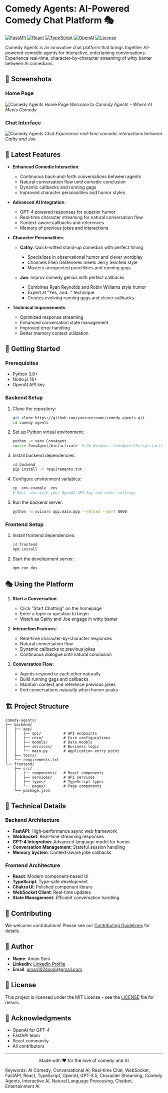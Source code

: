 # Comedy Agents: AI-Powered Comedy Chat Platform 🎭

[![FastAPI](https://img.shields.io/badge/FastAPI-0.104.1-009688.svg?logo=fastapi)](https://fastapi.tiangolo.com/)
[![React](https://img.shields.io/badge/React-18.2.0-61DAFB.svg?logo=react)](https://reactjs.org/)
[![TypeScript](https://img.shields.io/badge/TypeScript-5.0.0-3178C6.svg?logo=typescript)](https://www.typescriptlang.org/)
[![OpenAI](https://img.shields.io/badge/OpenAI-API-412991.svg?logo=openai)](https://openai.com/)
[![License](https://img.shields.io/badge/License-MIT-yellow.svg)](LICENSE)

Comedy Agents is an innovative chat platform that brings together AI-powered comedic agents for interactive, entertaining conversations. Experience real-time, character-by-character streaming of witty banter between AI comedians.

## 📸 Screenshots

### Home Page
![Comedy Agents Home Page](screenshots/home-page.png)
*Welcome to Comedy Agents - Where AI Meets Comedy*

### Chat Interface
![Comedy Agents Chat](screenshots/chat-page.png)
*Experience real-time comedic interactions between Cathy and Joe*

## 🌟 Latest Features

- **Enhanced Comedic Interaction**: 
  - Continuous back-and-forth conversations between agents
  - Natural conversation flow until comedic conclusion
  - Dynamic callbacks and running gags
  - Improved character personalities and humor styles

- **Advanced AI Integration**:
  - GPT-4 powered responses for superior humor
  - Real-time character streaming for natural conversation flow
  - Context-aware callbacks and references
  - Memory of previous jokes and interactions

- **Character Personalities**:
  - **Cathy**: Quick-witted stand-up comedian with perfect timing
    - Specializes in observational humor and clever wordplay
    - Channels Ellen DeGeneres meets Jerry Seinfeld style
    - Masters unexpected punchlines and running gags

  - **Joe**: Improv comedy genius with perfect callbacks
    - Combines Ryan Reynolds and Robin Williams style humor
    - Expert at "Yes, and..." technique
    - Creates evolving running gags and clever callbacks

- **Technical Improvements**:
  - Optimized response streaming
  - Enhanced conversation state management
  - Improved error handling
  - Better memory context utilization

## 🚀 Getting Started

### Prerequisites

- Python 3.8+
- Node.js 16+
- OpenAI API key

### Backend Setup

1. Clone the repository:
   ```bash
   git clone https://github.com/yourusername/comedy-agents.git
   cd comedy-agents
   ```

2. Set up Python virtual environment:
   ```bash
   python -m venv ConvAgent
   source ConvAgent/bin/activate  # On Windows: ConvAgent\Scripts\activate
   ```

3. Install backend dependencies:
   ```bash
   cd backend
   pip install -r requirements.txt
   ```

4. Configure environment variables:
   ```bash
   cp .env.example .env
   # Edit .env with your OpenAI API key and other settings
   ```

5. Run the backend server:
   ```bash
   python -m uvicorn app.main:app --reload --port 8000
   ```

### Frontend Setup

1. Install frontend dependencies:
   ```bash
   cd frontend
   npm install
   ```

2. Start the development server:
   ```bash
   npm run dev
   ```

## 🎭 Using the Platform

1. **Start a Conversation**:
   - Click "Start Chatting" on the homepage
   - Enter a topic or question to begin
   - Watch as Cathy and Joe engage in witty banter

2. **Interaction Features**:
   - Real-time character-by-character responses
   - Natural conversation flow
   - Dynamic callbacks to previous jokes
   - Continuous dialogue until natural conclusion

3. **Conversation Flow**:
   - Agents respond to each other naturally
   - Build running gags and callbacks
   - Maintain context and reference previous jokes
   - End conversations naturally when humor peaks

## 🏗️ Project Structure

```
comedy-agents/
├── backend/
│   ├── app/
│   │   ├── api/          # API endpoints
│   │   ├── core/         # Core configurations
│   │   ├── models/       # Data models
│   │   ├── services/     # Business logic
│   │   └── main.py       # Application entry point
│   ├── tests/
│   └── requirements.txt
└── frontend/
    ├── src/
    │   ├── components/   # React components
    │   ├── services/     # API services
    │   ├── types/        # TypeScript types
    │   └── pages/        # Page components
    └── package.json
```

## 🔧 Technical Details

### Backend Architecture

- **FastAPI**: High-performance async web framework
- **WebSocket**: Real-time streaming responses
- **GPT-4 Integration**: Advanced language model for humor
- **Conversation Management**: Stateful session handling
- **Memory System**: Context-aware joke callbacks

### Frontend Architecture

- **React**: Modern component-based UI
- **TypeScript**: Type-safe development
- **Chakra UI**: Polished component library
- **WebSocket Client**: Real-time updates
- **State Management**: Efficient conversation handling

## 🤝 Contributing

We welcome contributions! Please see our [Contributing Guidelines](CONTRIBUTING.md) for details.

## 👤 Author

- **Name**: Aman Soni
- **LinkedIn**: [LinkedIn Profile](https://www.linkedin.com/in/aman-soni-6b17b6223/)
- **Email**: aman1024soni@gmail.com

## 📝 License

This project is licensed under the MIT License - see the [LICENSE](LICENSE) file for details.

## 🙏 Acknowledgments

- OpenAI for GPT-4
- FastAPI team
- React community
- All contributors

---

<p align="center">Made with ❤️ for the love of comedy and AI</p>

Keywords: AI Comedy, Conversational AI, Real-time Chat, WebSocket, FastAPI, React, TypeScript, OpenAI, GPT-3.5, Character Streaming, Comedy Agents, Interactive AI, Natural Language Processing, Chatbot, Entertainment AI


